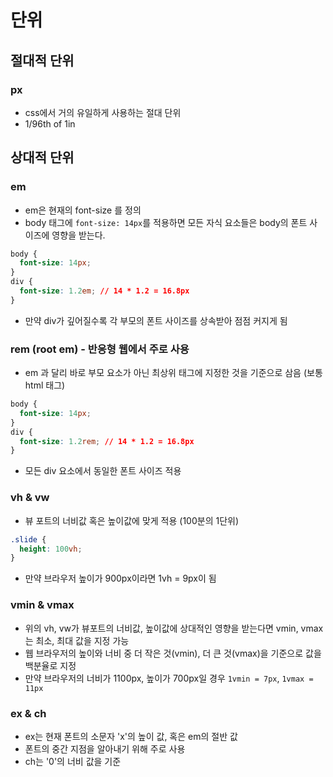 # 단위

## 절대적 단위

### px

- css에서 거의 유일하게 사용하는 절대 단위
- 1/96th of 1in

## 상대적 단위

### em

- em은 현재의 font-size 를 정의
- body 태그에 `font-size: 14px`를 적용하면 모든 자식 요소들은 body의 폰트 사이즈에 영향을 받는다.

```css
body {
  font-size: 14px;
}
div {
  font-size: 1.2em; // 14 * 1.2 = 16.8px
}
```

- 만약 div가 깊어질수록 각 부모의 폰트 사이즈를 상속받아 점점 커지게 됨

### rem (root em) - 반응형 웹에서 주로 사용

- em 과 달리 바로 부모 요소가 아닌 최상위 태그에 지정한 것을 기준으로 삼음 (보통 html 태그)

```css
body {
  font-size: 14px;
}
div {
  font-size: 1.2rem; // 14 * 1.2 = 16.8px
}
```

- 모든 div 요소에서 동일한 폰트 사이즈 적용

### vh & vw

- 뷰 포트의 너비값 혹은 높이값에 맞게 적용 (100분의 1단위)

```css
.slide {
  height: 100vh;
}
```

- 만약 브라우저 높이가 900px이라면 1vh = 9px이 됨

### vmin & vmax

- 위의 vh, vw가 뷰포트의 너비값, 높이값에 상대적인 영향을 받는다면 vmin, vmax는 최소, 최대 값을 지정 가능
- 웹 브라우저의 높이와 너비 중 더 작은 것(vmin), 더 큰 것(vmax)을 기준으로 값을 백분율로 지정
- 만약 브라우저의 너비가 1100px, 높이가 700px일 경우 `1vmin = 7px`, `1vmax = 11px`

### ex & ch

- ex는 현재 폰트의 소문자 'x'의 높이 값, 혹은 em의 절반 값
- 폰트의 중간 지점을 알아내기 위해 주로 사용
- ch는 '0'의 너비 값을 기준
